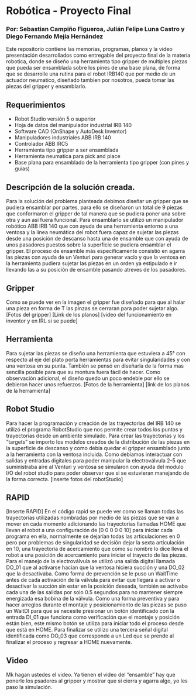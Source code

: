 # Robótica - Proyecto Final

### Por: Sebastian Campiño Figueroa, Julián Felipe Luna Castro y Diego Fernando Mejía Hernández

Este repositorio contiene las memorias, programas, planos y la video presentación desarrollados como entregable del proyecto final de la materia robotica, donde se diseño una herramienta tipo gripper de multiples piezas que pueda ser ensamblada sobre los pines de una base plana, de forma que se desarrolle una rutina para el robot IRB140 que por medio de un actuador neumatico, diseñado tambien por nosotros, pueda tomar las piezas del gripper y ensamblarlo.

## Requerimientos
* Robot Studio versión 5 o superior
* Hoja de datos del manipulador industrial IRB 140
* Software CAD (OnShape y AutoDesk Inventor)
* Manipuladores industriales ABB IRB 140
* Controlador ABB IRC5
* Herramienta tipo gripper a ser ensamblada
* Herramienta neumatica para pick and place
* Base plana para ensamblado de la herramienta tipo gripper (con pines y guias)

## Descripción de la solución creada.
Para la solución del problema planteada debimos diseñar un gripper que se pudiera ensamblar por partes, para ello se diseñaron un total de 9 piezas que conformaron el gripper de tal manera que se pudiera poner una sobre otra y aun así fuera funcional. Para ensamblarlo se utilizó un manipulador robótico ABB IRB 140 que con ayuda de una herramienta entorno a una ventosa y la línea neumática del robot fuera capaz de sujetar las piezas desde una posición de descanso hasta una de ensamble que con ayuda de unos pasadores puestos sobre la superficie se pudiera ensamblar el gripper. 
El proceso de ensamble más específicamente consistió en agarra las piezas con ayuda de un Venturi para generar vacío y que la ventosa en la herramienta pudiera sujetar las piezas en un orden ya estipulado e ir llevando las a su posición de ensamble pasando atreves de los pasadores.
## Gripper
Como se puede ver en la imagen el gripper fue diseñado para que al halar una pieza en forma de T las pinzas se cerraran para poder sujetar algo.
[Fotos del gripper]
[Link de los planos]
[video del funcionamiento en inventor y en IRL si se puede]
## Herramienta
Para sujetar las piezas se diseño una herramienta que estuviera a 45° con respecto al eje del plato porta herramientas para evitar singularidades y con una ventosa en su punta. También se pensó en diseñarla de la forma mas sencilla posible para que su montura fuera fácil de hacer. Como observación adicional, el diseño quedo un poco endeble por ello se debieron hacer unos refuerzos.
[Fotos de la herramienta]
[link de los planos de la herramienta]
## Robot Studio
Para hacer la programación y creación de las trayectorias del IRB 140 se utilizó el programa RobotStudio que nos permite crear todos los puntos y trayectorias desde un ambiente simulado.
Para crear las trayectorias y los “targets” se importo los modelos creados de la distribución de las piezas en la superficie de descanso y como debía quedar el gripper ensamblado junto a la herramienta con la ventosa incluida.
Como debíamos interactuar con salidas y entradas digitales para poder manipular la electroválvula 2-5 que suministraba aire al Venturi y ventosa se simularon con ayuda del modulo I/O del robot studio para poder observar que si se estuvieran manejando de la forma correcta.
[inserte fotos del robotStudio]
## RAPID
[Inserte RAPID]
En el código rapid se puede ver como se llaman todas las trayectorias utilizadas nombradas por medio de las piezas que se van a mover en cada momento adicionando las trayectorias llamadas HOME que llevan el robot a una configuración de [0 0 0 0 0 10] para iniciar cada programa en ella, normalmente se dejarían todas las articulaciones en 0 pero por problemas de singularidad se decisión dejar la sexta articulación en 10, una trayectoria de acercamiento que como su nombre lo dice lleva el robot a una posición de acercamiento para iniciar el trayecto de las piezas.
Para el manejo de la electroválvula se utilizó una salida digital llamada DO_01 que al activarse hacían que la ventosa hiciera succión y una DO_02 que la desactivaba. Como forma de prevención se le puso un WaitTime antes de cada activación de la válvula para evitar que llegara a activar o desactivar la succión sin estar en la posición deseada, también se activaba cada una de las salidas por solo 0.5 segundos para no mantener siempre energizada esa bobina de la válvula. Como una forma preventiva y para hacer arreglos durante el montaje y posicionamiento de las piezas se puso un WaitDI para que se necesite presionar un botón identificado con la entrada DI_01 que funciona como verificación que el montaje y posición están bien, este mismo botón se utiliza para iniciar todo el proceso desde que está en HOME. Para finalizar se utilizo una tercera señal digital identificada como DO_03 que corresponde a un Led que se prende al finalizar el proceso y regresar a HOME nuevamente.
## Video
Mk hagan ustedes el video. Ya tienen el video del “ensamble” hay que ponerle los psadores al gripper y mostrar que si cierra y agarra algo, yo les paso la simulación.
  
